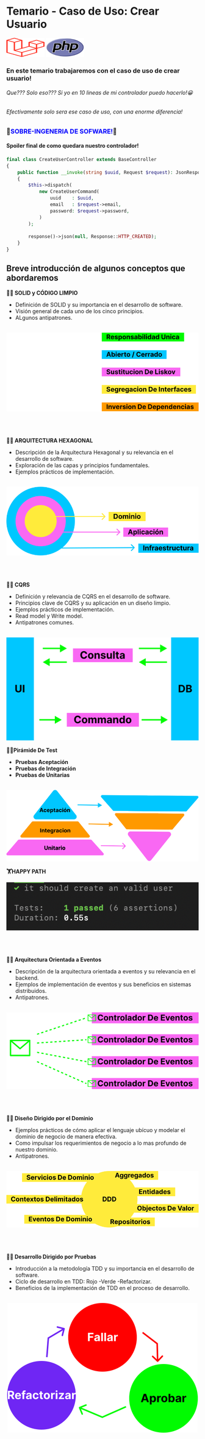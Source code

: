 # Temario - Caso de Uso: Crear Usuario

<div display="flex" flex-direction-row>
<img src="laravel-2.svg" alt="Laravel Logo" width="100" height="50">
<img src="php.svg" alt="Laravel Logo" width="100" height="50">
</div>

### En este temario trabajaremos con el caso de uso de crear usuario!

###### Que??? Solo eso??? Si yo en 10 lineas de mi controlador puedo hacerlo!😀

###### Efectivamente solo sera ese caso de uso, con una enorme diferencia!

### 🚀<span style="color:blue">SOBRE-INGENERIA DE SOFWARE!</span>🚀

#### Spoiler final de como quedara nuestro controlador!

````php
final class CreateUserController extends BaseController
{
    public function __invoke(string $uuid, Request $request): JsonResponse
    {
        $this->dispatch(
            new CreateUserCommand(
                uuid    : $uuid,
                email   : $request->email,
                password: $request->password,
            )
        );

        response()->json(null, Response::HTTP_CREATED);
    }
}
````

## Breve introducción de algunos conceptos que abordaremos

**🏋️‍♂️ SOLID y CÓDIGO LIMPIO**

- Definición de SOLID y su importancia en el desarrollo de software.
- Visión general de cada uno de los cinco principios.
- ALgunos antipatrones.

<br>

<div align="center">
<img src="solid.svg" alt="Solid Logo">
</div>
<br>
<br>
<br>

**🏋️‍♂️ ARQUITECTURA HEXAGONAL**

- Descripción de la Arquitectura Hexagonal y su relevancia en el desarrollo de software.
- Exploración de las capas y principios fundamentales.
- Ejemplos prácticos de implementación.

<br>

<div align="center">
<img src="hexagonal-arquitecture.svg" alt="hexagonal Logo">
</div>

<br>
<br>
<br>

**🏋️‍♂️ CQRS**

- Definición y relevancia de CQRS en el desarrollo de software.
- Principios clave de CQRS y su aplicación en un diseño limpio.
- Ejemplos prácticos de implementación.
- Read model y Write model.
- Antipatrones comunes.

<br>

<div align="center">
  <img src="cqrs.svg" alt="cqrs Logo">
</div>

**🏋️‍♂️Pirámide De Test**

- **Pruebas Aceptación**
- **Pruebas de Integración**
- **Pruebas de Unitarias**

<br>

<div align="center">
<img src="test-pyramid.svg" alt="Solid">
</div>

**🏋️‍HAPPY PATH**

<div align="center">
  <img src="happy-path.png" alt="happy">
</div>

<br>
<br>
<br>

**🏋️‍♂️ Arquitectura Orientada a Eventos**

- Descripción de la arquitectura orientada a eventos y su relevancia en el backend.
- Ejemplos de implementación de eventos y sus beneficios en sistemas distribuidos.
- Antipatrones.

<br>

<div align="center">
  <img src="event-driven-arquitecture.svg" alt="event-ar">
</div>

<br>
<br>
<br>

**🏋️‍♂️ Diseño Dirigido por el Dominio**

- Ejemplos prácticos de cómo aplicar el lenguaje ubícuo y modelar el dominio de negocio de manera efectiva.
- Como impulsar los requerimientos de negocio a lo mas profundo de nuestro dominio.
- Antipatrones.

<br>

<div align="center">
  <img src="ddd.svg" alt="ddd">
</div>

<br>
<br>
<br>

**🏋️‍🔬️ Desarrollo Dirigido por Pruebas**

- Introducción a la metodología TDD y su importancia en el desarrollo de software.
- Ciclo de desarrollo en TDD: Rojo -Verde -Refactorizar.
- Beneficios de la implementación de TDD en el proceso de desarrollo.

<br>

<div align="center">
  <img src="tdd.svg" alt="tdd">
</div>

<br>
<br>
<br>